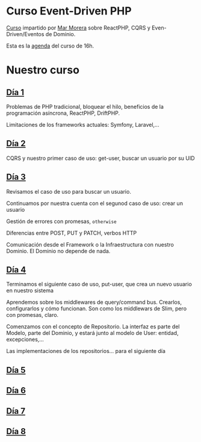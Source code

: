 # Curso Event-Driven PHP

[Curso](https://php.coach) impartido por [Mar Morera](https://mmoreram.com)
sobre ReactPHP, CQRS y Even-Driven/Eventos de Dominio.

Esta es la [agenda](agenda.md) del curso de 16h.

# Nuestro curso

## [Día 1](dia-01.md)

Problemas de PHP tradicional, bloquear el hilo, beneficios de la programación
asíncrona, ReactPHP, DriftPHP.

Limitaciones de los frameworks actuales: Symfony, Laravel,...

## [Día 2](dia-02.md)

CQRS y nuestro primer caso de uso: get-user, buscar un usuario por su UID

## [Día 3](dia-03.md)

Revisamos el caso de uso para buscar un usuario.

Continuamos por nuestra cuenta con el segunod caso de uso: crear un usuario

Gestión de errores con promesas, `otherwise`

Diferencias entre POST, PUT y PATCH, verbos HTTP

Comunicación desde el Framework o la Infraestructura con nuestro Dominio. El
Dominio no depende de nada.

## [Día 4](dia-04.md)

Terminamos el siguiente caso de uso, put-user, que crea un nuevo usuario en
nuestro sistema

Aprendemos sobre los middlewares de query/command bus. Crearlos, configurarlos
y cómo funcionan. Son como los middlewars de Slim, pero con promesas, claro.

Comenzamos con el concepto de Repositorio. La interfaz es parte del Modelo, parte
del Dominio, y estará junto al modelo de User: entidad, excepciones,...

Las implementaciones de los repositorios... para el siguiente día

## [Día 5](dia-05.md)

## [Día 6](dia-06.md)

## [Día 7](dia-07.md)

## [Día 8](dia-08.md)
